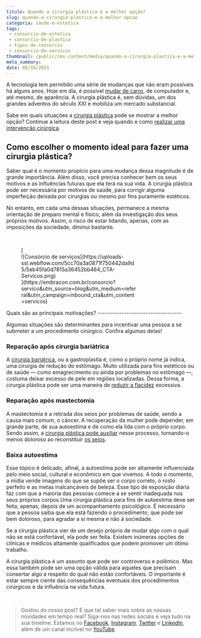 ```yaml
---
titulo: Quando a cirurgia plástica é a melhor opção?
slug: quando-a-cirurgia-plastica-e-a-melhor-opcao
categoria: saude-e-estetica
tags:
 - consorcio-de-estetica
 - consorcio-de-plastica
 - tipos-de-consorcio
 - consorcio-de-servicos
thumbnail: /public/cms-content/media/quando-a-cirurgia-plastica-e-a-melhor-opcao.jpg
meta_summary: 
date: 05/10/2021
---
```

A tecnologia tem permitido uma série de mudanças que não eram possíveis há alguns anos. Hoje em dia, é possível [mudar de carro](https://www.embracon.com.br/blog/confira-9-sinais-de-que-e-hora-de-trocar-de-carro), de computador e, até mesmo, de aparência. A cirurgia plástica é, sem dúvidas, um dos grandes adventos do século XXI e mobiliza um mercado substancial.

Sabe em quais situações a [cirurgia plástica](https://www.embracon.com.br/blog/por-que-fazer-um-consorcio-de-cirurgia-plastica) pode se mostrar a melhor opção? Continue a leitura deste post e veja quando e como [realizar uma intervenção cirúrgica](https://www.embracon.com.br/blog/saiba-quais-sao-as-cirurgias-plasticas-mais-realizadas-no-brasil).

Como escolher o momento ideal para fazer uma cirurgia plástica?
---------------------------------------------------------------

Saber qual é o momento propício para uma mudança dessa magnitude é de grande importância. Além disso, você precisa conhecer bem os seus motivos e as influências futuras que ela terá na sua vida. A cirurgia plástica pode ser necessária por motivos de saúde, para corrigir alguma imperfeição deixada por cirurgias ou mesmo por fins puramente estéticos.

No entanto, em cada uma dessas situações, permanece a mesma orientação de preparo mental e físico, além da investigação dos seus próprios motivos. Assim, o risco de estar lidando, apenas, com as imposições da sociedade, diminui bastante.

‍

<figure class="w-richtext-figure-type-image w-richtext-align-center" style="max-width:310px">[<div>![Consórcio de serviços](https://uploads-ssl.webflow.com/5cc70a3a0871f750442da9d5/5eb45fa0d7815a36452bb464_CTA-Servicos.png)</div>](https://embracon.com.br/consorcio?servico&utm_source=blog&utm_medium=referral&utm_campaign=inbound_cta&utm_content=servicos)</figure>Quais são as principais motivações?
-----------------------------------

Algumas situações são determinantes para incentivar uma pessoa a se submeter a um procedimento cirúrgico. Confira algumas delas!

### Reparação após cirurgia bariátrica

A [cirurgia bariátrica](https://www.embracon.com.br/blog/cirurgia-bariatrica-como-funciona-e-quem-pode-fazer), ou a gastroplastia é, como o próprio nome já indica, uma cirurgia de redução do estômago. Muito utilizada para fins estéticos ou de saúde — como emagrecimento ou ainda por problemas no estômago —, costuma deixar excesso de pele em regiões localizadas. Dessa forma, a cirurgia plástica pode ser uma maneira de [reduzir a flacidez](https://www.embracon.com.br/blog/saiba-quais-sao-os-principais-tipos-de-tratamentos-para-flacidez-corporal) excessiva.

### Reparação após mastectomia

A mastectomia é a retirada dos seios por problemas de saúde, sendo a causa mais comum, o câncer. A recuperação da mulher pode depender, em grande parte, de sua autoestima e de como ela lida com o próprio corpo. Sendo assim, a [cirurgia plástica pode auxiliar](https://www.embracon.com.br/blog/afinal-a-mamoplastia-e-estetica-ou-saude) nesse processo, tornando-o menos doloroso ao reconstituir [os seios](https://www.embracon.com.br/blog/4-coisas-que-voce-precisa-saber-antes-de-colocar-silicone).

### Baixa autoestima

Esse tópico é delicado, afinal, a autoestima pode ser altamente influenciada pelo meio social, cultural e econômico em que vivemos. A todo o momento, a mídia vende imagens do que se supõe ser o corpo correto, o rosto perfeito e as metas inalcançáveis de beleza. Esse tipo de exposição diária faz com que a maioria das pessoas comece a se sentir inadequada nos seus próprios corpos.Uma cirurgia plástica para fins de autoestima deve ser feita, apenas, depois de um acompanhamento psicológico. É necessário que a pessoa saiba que ela está fazendo o procedimento, que pode ser bem doloroso, para agradar a si mesma e não à sociedade.

Se a cirurgia plástica vier de um desejo próprio de mudar algo com o qual não se está confortável, ela pode ser feita. Existem inúmeras opções de clínicas e médicos altamente qualificados que podem promover um ótimo trabalho.

A cirurgia plástica é um assunto que pode ser controverso e polêmico. Mas essa também pode ser uma opção válida para aqueles que precisam consertar algo a respeito do qual não estão confortáveis. O importante é estar sempre ciente das consequências eventuais dos procedimentos cirúrgicos e da influência na vida futura.

‍

> Gostou do nosso post? E que tal saber mais sobre as nossas novidades em tempo real? Siga-nos nas redes sociais e veja tudo na sua timeline. Estamos no [Facebook](https://www.facebook.com/embracon/), [Instagram](https://www.instagram.com/embraconoficial/), [Twitter](https://twitter.com/embracon) e [LinkedIn](https://www.linkedin.com/company/1018875/), além de um canal incrível no [YouTube](https://www.youtube.com/channel/UCL-Y0mv9zc73Iek48NLUBzQ).

‍
